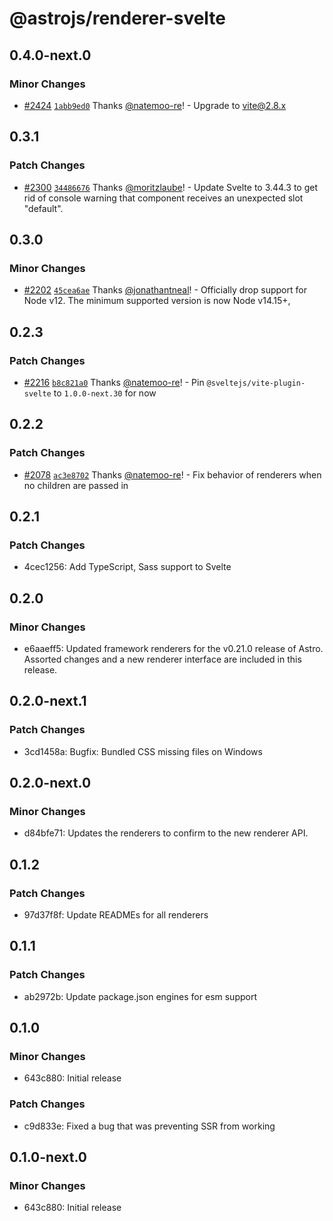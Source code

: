 # @astrojs/renderer-svelte

## 0.4.0-next.0

### Minor Changes

- [#2424](https://github.com/withastro/astro/pull/2424) [`1abb9ed0`](https://github.com/withastro/astro/commit/1abb9ed0800989f47351cc916f19fd8e0672e2c0) Thanks [@natemoo-re](https://github.com/natemoo-re)! - Upgrade to vite@2.8.x

## 0.3.1

### Patch Changes

- [#2300](https://github.com/withastro/astro/pull/2300) [`34486676`](https://github.com/withastro/astro/commit/344866762c3a96b92bd754cf3706db73e2d74647) Thanks [@moritzlaube](https://github.com/moritzlaube)! - Update Svelte to 3.44.3 to get rid of console warning that component receives an unexpected slot "default".

## 0.3.0

### Minor Changes

- [#2202](https://github.com/withastro/astro/pull/2202) [`45cea6ae`](https://github.com/withastro/astro/commit/45cea6aec5a310fed4cb8da0d96670d6b99a2539) Thanks [@jonathantneal](https://github.com/jonathantneal)! - Officially drop support for Node v12. The minimum supported version is now Node v14.15+,

## 0.2.3

### Patch Changes

- [#2216](https://github.com/withastro/astro/pull/2216) [`b8c821a0`](https://github.com/withastro/astro/commit/b8c821a0743ed004691eae0eea471a368d2fa35f) Thanks [@natemoo-re](https://github.com/natemoo-re)! - Pin `@sveltejs/vite-plugin-svelte` to `1.0.0-next.30` for now

## 0.2.2

### Patch Changes

- [#2078](https://github.com/withastro/astro/pull/2078) [`ac3e8702`](https://github.com/withastro/astro/commit/ac3e870280e983a7977da79b6eec0568d38d8420) Thanks [@natemoo-re](https://github.com/natemoo-re)! - Fix behavior of renderers when no children are passed in

## 0.2.1

### Patch Changes

- 4cec1256: Add TypeScript, Sass support to Svelte

## 0.2.0

### Minor Changes

- e6aaeff5: Updated framework renderers for the v0.21.0 release of Astro. Assorted changes and a new renderer interface are included in this release.

## 0.2.0-next.1

### Patch Changes

- 3cd1458a: Bugfix: Bundled CSS missing files on Windows

## 0.2.0-next.0

### Minor Changes

- d84bfe71: Updates the renderers to confirm to the new renderer API.

## 0.1.2

### Patch Changes

- 97d37f8f: Update READMEs for all renderers

## 0.1.1

### Patch Changes

- ab2972b: Update package.json engines for esm support

## 0.1.0

### Minor Changes

- 643c880: Initial release

### Patch Changes

- c9d833e: Fixed a bug that was preventing SSR from working

## 0.1.0-next.0

### Minor Changes

- 643c880: Initial release
